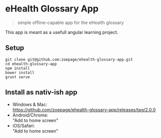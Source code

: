 eHealth Glossary App
====================

> simple offline-capable app for the eHealth glossary

This app is meant as a usefull angular learning project.

## Setup

```
git clone git@github.com:zoepage/ehealth-glossary-app.git
cd ehealth-glossary-app
npm install
bower install
grunt serve
```

## Install as nativ-ish app

- Windows & Mac:  
  https://github.com/zoepage/ehealth-glossary-app/releases/tag/2.0.0
- Android/Chrome:  
  "Add to home screen"
- iOS/Safari:  
  "Add to home screen"
